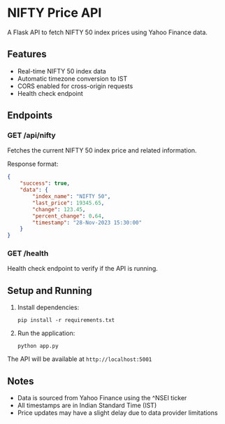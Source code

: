 # NIFTY Price API

A Flask API to fetch NIFTY 50 index prices using Yahoo Finance data.

## Features

- Real-time NIFTY 50 index data
- Automatic timezone conversion to IST
- CORS enabled for cross-origin requests
- Health check endpoint

## Endpoints

### GET /api/nifty
Fetches the current NIFTY 50 index price and related information.

Response format:
```json
{
    "success": true,
    "data": {
        "index_name": "NIFTY 50",
        "last_price": 19345.65,
        "change": 123.45,
        "percent_change": 0.64,
        "timestamp": "28-Nov-2023 15:30:00"
    }
}
```

### GET /health
Health check endpoint to verify if the API is running.

## Setup and Running

1. Install dependencies:
   ```
   pip install -r requirements.txt
   ```

2. Run the application:
   ```
   python app.py
   ```

The API will be available at `http://localhost:5001`

## Notes

- Data is sourced from Yahoo Finance using the ^NSEI ticker
- All timestamps are in Indian Standard Time (IST)
- Price updates may have a slight delay due to data provider limitations